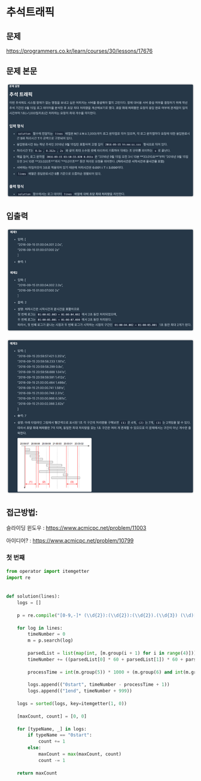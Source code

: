 # 추석트래픽

## 문제

https://programmers.co.kr/learn/courses/30/lessons/17676

## 문제 본문

![](.추석트래픽_images/5d3b7810.png)

## 입출력

![](.추석트래픽_images/b4da4472.png)

![](.추석트래픽_images/84b5f208.png)

## 접근방법:

슬라이딩 윈도우 : https://www.acmicpc.net/problem/11003

아이디어? : https://www.acmicpc.net/problem/10799

###  첫 번째

```python
from operator import itemgetter
import re


def solution(lines):
    logs = []

    p = re.compile("[0-9,-]* (\\d{2}):(\\d{2}):(\\d{2}).(\\d{3}) (\\d)[.]?(\\d{1,3})?s")

    for log in lines:
        timeNumber = 0
        m = p.search(log)

        parsedList = list(map(int, [m.group(i + 1) for i in range(4)]))
        timeNumber += ((parsedList[0] * 60 + parsedList[1]) * 60 + parsedList[2]) * 1000 + parsedList[3]

        processTime = int(m.group(5)) * 1000 + (m.group(6) and int(m.group(6)) or 0)

        logs.append(("0start", timeNumber - processTime + 1))
        logs.append(("1end", timeNumber + 999))

    logs = sorted(logs, key=itemgetter(1, 0))

    [maxCount, count] = [0, 0]

    for [typeName, _] in logs:
        if typeName == "0start":
            count += 1
        else:
            maxCount = max(maxCount, count)
            count -= 1

    return maxCount
```
